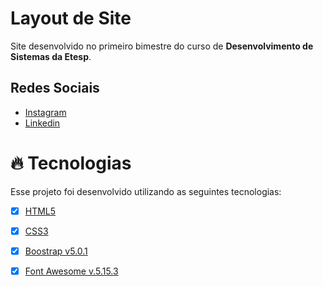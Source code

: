 # Layout de Site 

Site desenvolvido no primeiro bimestre do curso de **Desenvolvimento de Sistemas da Etesp**.


## Redes Sociais

- [Instagram](https://www.instagram.com/diguinho_jn/)
- [Linkedin](https://www.linkedin.com/in/rodrigo-junior-0128751b4/)

  
# 🔥 __Tecnologias__ 

Esse projeto foi desenvolvido utilizando as seguintes tecnologias:

- [x] [HTML5](https://developer.mozilla.org/pt-BR/docs/Web/HTML)
- [X] [CSS3](https://developer.mozilla.org/pt-BR/docs/Web/CSS)
- [x] [Boostrap v5.0.1](https://getbootstrap.com/)
- [x] [Font Awesome v.5.15.3](https://fontawesome.com/)

  
